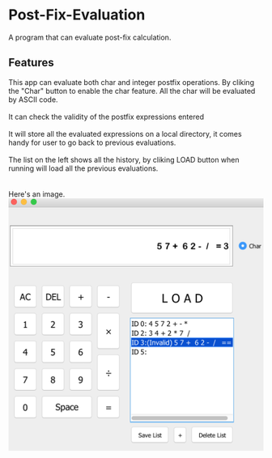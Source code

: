 # Post-Fix-Evaluation
A program that can evaluate post-fix calculation. 

## Features
This app can evaluate both char and integer postfix operations. By cliking the "Char" button to enable the char feature. All the char will be evaluated by ASCII code. 
<br><br>It can check the validity of the postfix expressions entered
<br><br>It will store all the evaluated expressions on a local directory, it comes handy for user to go back to previous evaluations.
<br><br>The list on the left shows all the history, by cliking LOAD button when running will load all the previous evaluations.
<br><br><br>
Here's an image.
![alt text](image.png)
